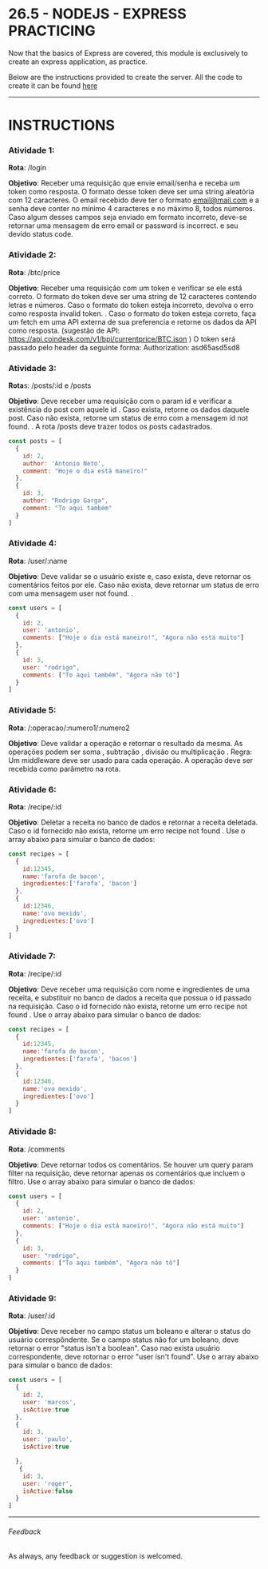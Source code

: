 # 26.5 - NODEJS - EXPRESS PRACTICING

Now that the basics of Express are covered, this module is exclusively to create an express application, as practice.

Below are the instructions provided to create the server. All the code to create it can be found [here](./server)

---

# INSTRUCTIONS

### Atividade 1:

**Rota**: /login

**Objetivo**: Receber uma requisição que envie email/senha e receba um token como resposta. O formato desse token deve ser uma string aleatória com 12 caracteres. O email recebido deve ter o formato email@mail.com e a senha deve conter no mínimo 4 caracteres e no máximo 8, todos números. Caso algum desses campos seja enviado em formato incorreto, deve-se retornar uma mensagem de erro email or password is incorrect. e seu devido status code.

### Atividade 2:

**Rota**: /btc/price

**Objetivo**: Receber uma requisição com um token e verificar se ele está correto. O formato do token deve ser uma string de 12 caracteres contendo letras e números. Caso o formato do token esteja incorreto, devolva o erro como resposta invalid token. . Caso o formato do token esteja correto, faça um fetch em uma API externa de sua preferencia e retorne os dados da API como resposta. (sugestão de API: https://api.coindesk.com/v1/bpi/currentprice/BTC.json ) O token será passado pelo header da seguinte forma: Authorization: asd65asd5sd8

### Atividade 3:

**Rota**s: /posts/:id e /posts

**Objetivo**: Deve receber uma requisição com o param id e verificar a existência do post com aquele id . Caso exista, retorne os dados daquele post. Caso não exista, retorne um status de erro com a mensagem id not found. . A rota /posts deve trazer todos os posts cadastrados.

```javascript
const posts = [
  {
    id: 2,
    author: 'Antonio Neto',
    comment: "Hoje o dia está maneiro!"
  },
  {
    id: 3,
    author: "Rodrigo Garga",
    comment: "To aqui também"
  }
]
```

### Atividade 4:

**Rota**: /user/:name

**Objetivo**: Deve validar se o usuário existe e, caso exista, deve retornar os comentários feitos por ele. Caso não exista, deve retornar um status de erro com uma mensagem user not found. .

```javascript
const users = [
  {
    id: 2,
    user: 'antonio',
    comments: ["Hoje o dia está maneiro!", "Agora não está muito"]
  },
  {
    id: 3,
    user: "rodrigo",
    comments: ["To aqui também", "Agora não tô"]
  }
]
```

### Atividade 5:

**Rota**: /:operacao/:numero1/:numero2

**Objetivo**: Deve validar a operação e retornar o resultado da mesma. As operações podem ser soma , subtração , divisão ou multiplicação . Regra: Um middleware deve ser usado para cada operação. A operação deve ser recebida como parâmetro na rota.

### Atividade 6:

**Rota**: /recipe/:id

**Objetivo**: Deletar a receita no banco de dados e retornar a receita deletada. Caso o id fornecido não exista, retorne um erro recipe not found .
Use o array abaixo para simular o banco de dados:

```javascript
const recipes = [
  {
    id:12345,
    name:'farofa de bacon',
    ingredientes:['farofa', 'bacon']
  },
  {
    id:12346,
    name:'ovo mexido',
    ingredientes:['ovo']
  }
]
```

### Atividade 7:

**Rota**: /recipe/:id

**Objetivo**: Deve receber uma requisição com nome e ingredientes de uma receita, e substituir no banco de dados a receita que possua o id passado na requisição. Caso o id fornecido não exista, retorne um erro recipe not found .
Use o array abaixo para simular o banco de dados:

```javascript
const recipes = [
  {
    id:12345,
    name:'farofa de bacon',
    ingredientes:['farofa', 'bacon']
  },
  {
    id:12346,
    name:'ovo mexido',
    ingredientes:['ovo']
  }
]

```

### Atividade 8:

**Rota**: /comments

**Objetivo**: Deve retornar todos os comentários. Se houver um query param filter na requisição, deve retornar apenas os comentários que incluem o filtro.
Use o array abaixo para simular o banco de dados:

```javascript
const users = [
  {
    id: 2,
    user: 'antonio',
    comments: ["Hoje o dia está maneiro!", "Agora não está muito"]
  },
  {
    id: 3,
    user: "rodrigo",
    comments: ["To aqui também", "Agora não tô"]
  }
]
```


### Atividade 9:

**Rota**: /user/:id

**Objetivo**: Deve receber no campo status um boleano e alterar o status do usuário correspôndente. Se o campo status não for um boleano, deve retornar o error "status isn't a boolean". Caso nao exista usuário correspondente, deve rotornar o error "user isn't found".
Use o array abaixo para simular o banco de dados:

```javascript
const users = [
  {
    id: 2,
    user: 'marcos',
    isActive:true
  },
  {
    id: 3,
    user: 'paulo',
    isActive:true

  },
   {
    id: 3,
    user: 'roger',
    isActive:false
  }
]
```

---

###### Feedback

As always, any feedback or suggestion is welcomed.

